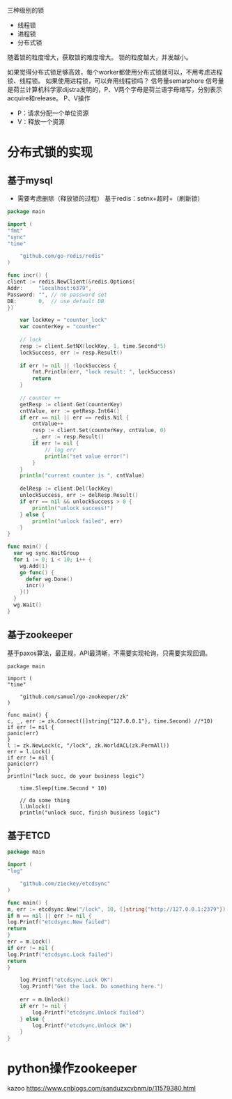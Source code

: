 三种级别的锁
- 线程锁
- 进程锁
- 分布式锁

随着锁的粒度增大，获取锁的难度增大。
锁的粒度越大，并发越小。

如果觉得分布式锁足够高效，每个worker都使用分布式锁就可以，不用考虑进程锁、线程锁。
如果使用进程锁，可以弃用线程锁吗？
信号量semarphore
信号量是荷兰计算机科学家dijstra发明的，P、V两个字母是荷兰语字母缩写，分别表示acquire和release。
P、V操作
- P：请求分配一个单位资源
- V：释放一个资源

# 分布式锁的实现
## 基于mysql
- 需要考虑删除（释放锁的过程）
  基于redis：setnx+超时+（刷新锁）
```go
package main

import (
"fmt"
"sync"
"time"

    "github.com/go-redis/redis"
)

func incr() {
client := redis.NewClient(&redis.Options{
Addr:     "localhost:6379",
Password: "", // no password set
DB:       0,  // use default DB
})

    var lockKey = "counter_lock"
    var counterKey = "counter"
 
    // lock
    resp := client.SetNX(lockKey, 1, time.Second*5)
    lockSuccess, err := resp.Result()
 
    if err != nil || !lockSuccess {
        fmt.Println(err, "lock result: ", lockSuccess)
        return
    }
 
    // counter ++
    getResp := client.Get(counterKey)
    cntValue, err := getResp.Int64()
    if err == nil || err == redis.Nil {
        cntValue++
        resp := client.Set(counterKey, cntValue, 0)
        _, err := resp.Result()
        if err != nil {
            // log err
            println("set value error!")
        }
    }
    println("current counter is ", cntValue)
 
    delResp := client.Del(lockKey)
    unlockSuccess, err := delResp.Result()
    if err == nil && unlockSuccess > 0 {
        println("unlock success!")
    } else {
        println("unlock failed", err)
    }
}

func main() {
  var wg sync.WaitGroup
  for i := 0; i < 10; i++ {
    wg.Add(1)
    go func() {
      defer wg.Done()
      incr()
    }()
  }
  wg.Wait()
}
```

## 基于zookeeper
基于paxos算法，最正规，API最清晰，不需要实现轮询，只需要实现回调。
```
package main

import (
"time"

    "github.com/samuel/go-zookeeper/zk"
)

func main() {
c, _, err := zk.Connect([]string{"127.0.0.1"}, time.Second) //*10)
if err != nil {
panic(err)
}
l := zk.NewLock(c, "/lock", zk.WorldACL(zk.PermAll))
err = l.Lock()
if err != nil {
panic(err)
}
println("lock succ, do your business logic")

    time.Sleep(time.Second * 10)
 
    // do some thing
    l.Unlock()
    println("unlock succ, finish business logic")
```
## 基于ETCD
```go
package main

import (
"log"

    "github.com/zieckey/etcdsync"
)

func main() {
m, err := etcdsync.New("/lock", 10, []string{"http://127.0.0.1:2379"})
if m == nil || err != nil {
log.Printf("etcdsync.New failed")
return
}
err = m.Lock()
if err != nil {
log.Printf("etcdsync.Lock failed")
return
}

    log.Printf("etcdsync.Lock OK")
    log.Printf("Get the lock. Do something here.")
 
    err = m.Unlock()
    if err != nil {
        log.Printf("etcdsync.Unlock failed")
    } else {
        log.Printf("etcdsync.Unlock OK")
    }
}
```

# python操作zookeeper
kazoo
https://www.cnblogs.com/sanduzxcvbnm/p/11579380.html
